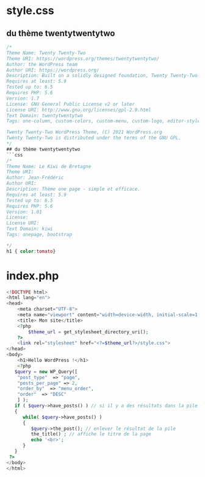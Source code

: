 # style.css


## du thème twentytwentytwo
```css
/*
Theme Name: Twenty Twenty-Two
Theme URI: https://wordpress.org/themes/twentytwentytwo/
Author: the WordPress team
Author URI: https://wordpress.org/
Description: Built on a solidly designed foundation, Twenty Twenty-Two embraces the idea that everyone deserves a truly unique website. The theme’s subtle styles are inspired by the diversity and versatility of birds: its typography is lightweight yet strong, its color palette is drawn from nature, and its layout elements sit gently on the page. The true richness of Twenty Twenty-Two lies in its opportunity for customization. The theme is built to take advantage of the Site Editor features introduced in WordPress 5.9, which means that colors, typography, and the layout of every single page on your site can be customized to suit your vision. It also includes dozens of block patterns, opening the door to a wide range of professionally designed layouts in just a few clicks. Whether you’re building a single-page website, a blog, a business website, or a portfolio, Twenty Twenty-Two will help you create a site that is uniquely yours.
Requires at least: 5.9
Tested up to: 6.5
Requires PHP: 5.6
Version: 1.7
License: GNU General Public License v2 or later
License URI: http://www.gnu.org/licenses/gpl-2.0.html
Text Domain: twentytwentytwo
Tags: one-column, custom-colors, custom-menu, custom-logo, editor-style, featured-images, full-site-editing, block-patterns, rtl-language-support, sticky-post, threaded-comments, style-variations, wide-blocks, block-styles, accessibility-ready, blog, portfolio, news

Twenty Twenty-Two WordPress Theme, (C) 2021 WordPress.org
Twenty Twenty-Two is distributed under the terms of the GNU GPL.
*/
## du thème twentytwentytwo
```css
/*
Theme Name: Le Kiwi de Bretagne
Theme URI: 
Author: Jean-Frédéric
Author URI: 
Description: Thème one page - simple et efficace.
Requires at least: 5.9
Tested up to: 6.5
Requires PHP: 5.6
Version: 1.01
License: 
License URI: 
Text Domain: kiwi
Tags: onepage, bootstrap

*/
h1 { color:tomato}
```
# index.php
```php
<!DOCTYPE html>
<html lang="en">
<head>
    <meta charset="UTF-8">
    <meta name="viewport" content="width=device-width, initial-scale=1.0">
    <title> Mon site</title>
    <?php
        $theme_url = get_stylesheet_directory_uri(); 
    ?>
    <link rel="stylesheet" href="<?=$theme_url?>/style.css">
</head>
<body>
    <h1>Hello WordPress !</h1>
    <?php 
   $query = new WP_Query([
    "post_type"  => "page",
    "posts_per_page" => 2,
    "order_by"  => "menu_order",
    "order"  => "DESC"
    ] ); 
   if ( $query->have_posts() ) // si il y a des résultats dans la pile 
   {
      while( $query->have_posts() )
      {
         $query->the_post(); // enlever le résultat de la pile 
         the_title() ; // affiche le titre de la page
         echo '<br>'; 
      } 
   } 
 ?>
</body>
</html>
```